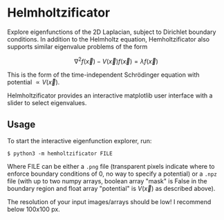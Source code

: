 # Helmholtzificator
Explore eigenfunctions of the 2D Laplacian, subject to Dirichlet
boundary conditions.  In addition to the Helmholtz equation,
Hemholtzificator also supports similar eigenvalue problems of the form

$$
\nabla^2 f(\vec{x}) - V(\vec{x})f(\vec{x}) = \lambda f(\vec{x})
$$

This is the form of the time-independent Schrödinger equation with
potential $\propto V(\vec{x})$.

Helmholtzificator provides an interactive matplotlib user interface with
a slider to select eigenvalues.

## Usage
To start the interactive eigenfunction explorer, run:

```
$ python3 -m hemholtzificator FILE
```

Where FILE can be either a `.png` file (transparent pixels indicate
where to enforce boundary conditions of 0, no way to specify a
potential) or a `.npz` file (with up to two numpy arrays, boolean array
"mask" is False in the boundary region and float array "potential" is
$V(\vec{x})$ as described above).

The resolution of your input images/arrays should be low!  I recommend
below 100x100 px.
